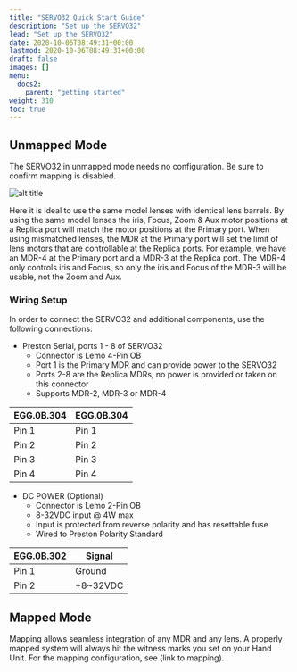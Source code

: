 ```yaml
---
title: "SERVO32 Quick Start Guide"
description: "Set up the SERVO32"
lead: "Set up the SERVO32"
date: 2020-10-06T08:49:31+00:00
lastmod: 2020-10-06T08:49:31+00:00
draft: false
images: []
menu:
  docs2:
    parent: "getting started"
weight: 310
toc: true
---
```



## Unmapped Mode

The SERVO32 in unmapped mode needs no configuration. Be sure to confirm mapping is disabled.

<img src="/images/s32/s32overview.png" title="SERVO32 In Action" alt="alt title"/>

Here it is ideal to use the same model lenses with identical lens barrels. By using the same model lenses the iris, Focus, Zoom & Aux motor positions at a Replica port will match the motor positions at the Primary port. When using mismatched lenses, the MDR at the Primary port will set the limit of lens motors that are controllable at the Replica ports. For example, we have an MDR-4 at the Primary port and a MDR-3 at the Replica port. The MDR-4 only controls iris and Focus, so only the iris and Focus of the MDR-3 will be usable, not the Zoom and Aux.

### Wiring Setup

In order to connect the SERVO32 and additional components, use the following connections:

- Preston Serial, ports 1 - 8 of SERVO32
  - Connector is Lemo 4-Pin OB
  - Port 1 is the Primary MDR and can provide power to the SERVO32
  - Ports 2-8 are the Replica MDRs, no power is provided or taken on this connector
  - Supports MDR-2, MDR-3 or MDR-4

| EGG.0B.304 | EGG.0B.304 |
| ---------- | ---------- |
| Pin 1 | Pin 1 |
| Pin 2 | Pin 2 |
| Pin 3 | Pin 3 |
| Pin 4 | Pin 4 |

- DC POWER (Optional)
  - Connector is Lemo 2-Pin OB
  - 8-32VDC input @ 4W max
  - Input is protected from reverse polarity and has resettable fuse
  - Wired to Preston Polarity Standard

| EGG.0B.302 | Signal |
| ---------- | ------ |
| Pin 1 | Ground |
| Pin 2 | +8~32VDC |


## Mapped Mode

Mapping allows seamless integration of any MDR and any lens. A properly mapped system will always hit the witness marks you set on your Hand Unit. For the mapping configuration, see (link to mapping).
